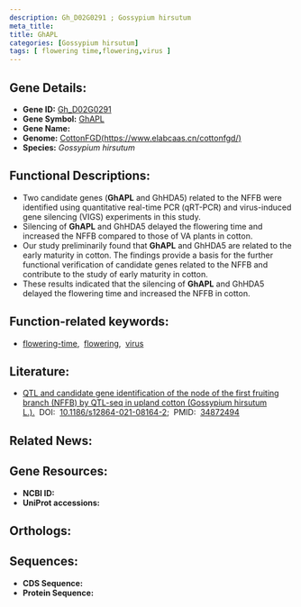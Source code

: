 ```yaml
---
description: Gh_D02G0291 ; Gossypium hirsutum
meta_title:
title: GhAPL
categories: [Gossypium hirsutum]
tags: [ flowering time,flowering,virus ]
---
```


## Gene Details:
- **Gene ID:** [Gh_D02G0291]()
- **Gene Symbol:** <u>GhAPL</u>
- **Gene Name:** 
- **Genome:** [CottonFGD(https://www.elabcaas.cn/cottonfgd/)]()
- **Species:** *Gossypium hirsutum*

## Functional Descriptions:
   - Two candidate genes (**GhAPL** and GhHDA5) related to the NFFB were identified using quantitative real-time PCR (qRT-PCR) and virus-induced gene silencing (VIGS) experiments in this study.
   - Silencing of **GhAPL** and GhHDA5 delayed the flowering time and increased the NFFB compared to those of VA plants in cotton.
   - Our study preliminarily found that **GhAPL** and GhHDA5 are related to the early maturity in cotton. The findings provide a basis for the further functional verification of candidate genes related to the NFFB and contribute to the study of early maturity in cotton.
   - These results indicated that the silencing of **GhAPL** and GhHDA5 delayed the flowering time and increased the NFFB in cotton.

## Function-related keywords:
   - [flowering-time](/tags/flowering-time/),&nbsp;&nbsp;[flowering](/tags/flowering/),&nbsp;&nbsp;[virus](/tags/virus/)

## Literature:
   - [QTL and candidate gene identification of the node of the first fruiting branch (NFFB) by QTL-seq in upland cotton (Gossypium hirsutum L.).](https://doi.org/10.1186/s12864-021-08164-2)&nbsp;&nbsp;DOI:&nbsp;&nbsp;[10.1186/s12864-021-08164-2](https://doi.org/10.1186/s12864-021-08164-2);&nbsp;&nbsp;PMID:&nbsp;&nbsp;[34872494](https://pubmed.ncbi.nlm.nih.gov/34872494/)

## Related News:

## Gene Resources:
- **NCBI ID:**  [](https://www.ncbi.nlm.nih.gov/gene/?term=)
- **UniProt accessions:**  [](https://www.uniprot.org/uniprotkb//entry)

## Orthologs:

## Sequences:
- **CDS Sequence:**
- **Protein Sequence:**
